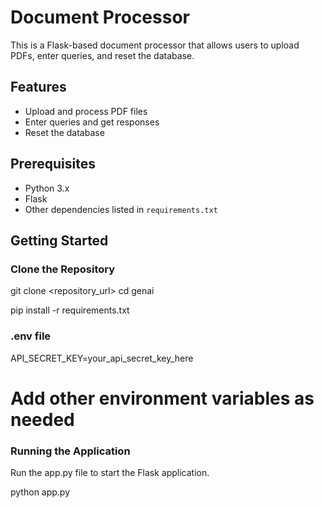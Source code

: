 # Document Processor

This is a Flask-based document processor that allows users to upload PDFs, enter queries, and reset the database.

## Features

- Upload and process PDF files
- Enter queries and get responses
- Reset the database

## Prerequisites

- Python 3.x
- Flask
- Other dependencies listed in `requirements.txt`

## Getting Started

### Clone the Repository


git clone <repository_url>
cd genai


pip install -r requirements.txt
### .env file
API_SECRET_KEY=your_api_secret_key_here
# Add other environment variables as needed
### Running the Application
Run the app.py file to start the Flask application.


python app.py

